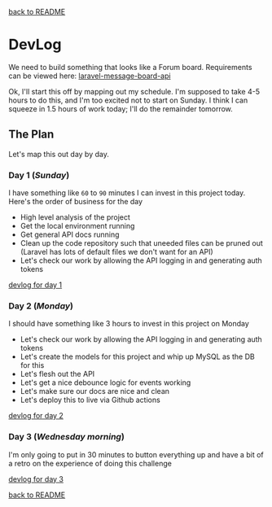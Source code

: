 [back to README](../../README.md)

# DevLog
We need to build something that looks like a Forum board. Requirements can be
viewed here:
[laravel-message-board-api](../laravel-message-board-api.md)

Ok, I'll start this off by mapping out my schedule. I'm supposed to take 4-5
hours to do this, and I'm too excited not to start on Sunday. I think I can
squeeze in 1.5 hours of work today; I'll do the remainder tomorrow.

## The Plan
Let's map this out day by day.
### Day 1 (_Sunday_)
I have something like `60` to `90` minutes I can invest in this project today.
Here's the order of business for the day
* High level analysis of the project
* Get the local environment running
* Get general API docs running
* Clean up the code repository such that uneeded files can be pruned out
  (Laravel has lots of default files we don't want for an API)
* Let's check our work by allowing the API logging in and generating
  auth tokens

[devlog for day 1](day1/log.md)

### Day 2 (_Monday_)
I should have something like 3 hours to invest in this project on Monday
* Let's check our work by allowing the API logging in and generating
  auth tokens
* Let's create the models for this project and whip up MySQL as the DB for
  this
* Let's flesh out the API
* Let's get a nice debounce logic for events working
* Let's make sure our docs are nice and clean
* Let's deploy this to live via Github actions

[devlog for day 2](./day2/log.md)

### Day 3 (_Wednesday morning_)
I'm only going to put in 30 minutes to button everything up and have a bit of a
retro on the experience of doing this challenge

[devlog for day 3](./day3/log.md)

[back to README](../../README.md)
